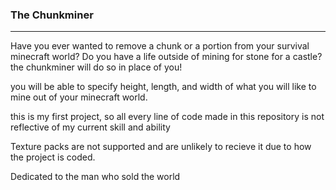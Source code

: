 ### The Chunkminer
---

Have you ever wanted to remove a chunk or a portion from your survival minecraft world? Do you have a life outside of mining for stone for a castle? the chunkminer will do so in place of you!

you will be able to specify height, length, and width of what you will like to mine out of your minecraft world.

this is my first project, so all every line of code made in this repository is not reflective of my current skill and ability

Texture packs are not supported and are unlikely to recieve it due to how the project is coded.

Dedicated to the man who sold the world